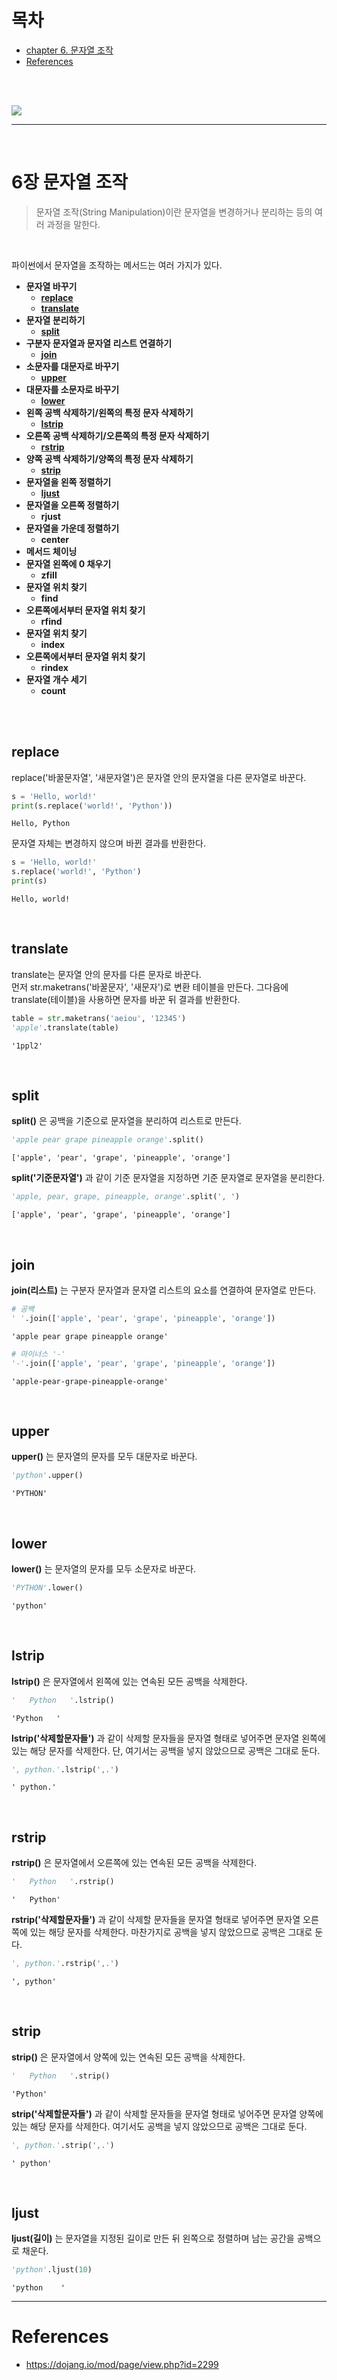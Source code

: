 # 목차
* [chapter 6. 문자열 조작](#6장-문자열-조작)
* [References](#references)

<br><br>

<img src="https://user-images.githubusercontent.com/55045377/116873723-1a64aa80-ac53-11eb-8d03-5df57948b42d.jpg">

<br>

---

<br>

# 6장 문자열 조작
> 문자열 조작(String Manipulation)이란 문자열을 변경하거나 분리하는 등의 여러 과정을 말한다.

<br>

파이썬에서 문자열을 조작하는 메서드는 여러 가지가 있다.<br>
* **문자열 바꾸기**
  * **[replace](#replace)**
  * **[translate](#translate)**
* **문자열 분리하기**
  * **[split](#split)**
* **구분자 문자열과 문자열 리스트 연결하기**
  * **[join](#join)**
* **소문자를 대문자로 바꾸기**
  * **[upper](#upper)**
* **대문자를 소문자로 바꾸기**
  * **[lower](#lower)**
* **왼쪽 공백 삭제하기/왼쪽의 특정 문자 삭제하기**
  * **[lstrip](#lstrip)**
* **오른쪽 공백 삭제하기/오른쪽의 특정 문자 삭제하기**
  * **[rstrip](#rstrip)**
* **양쪽 공백 삭제하기/양쪽의 특정 문자 삭제하기**
  * **[strip](#strip)**
* **문자열을 왼쪽 정렬하기**
  * **[ljust](#ljust)**
* **문자열을 오른쪽 정렬하기**
  * **rjust**
* **문자열을 가운데 정렬하기**
  * **center**
* **메서드 체이닝**
* **문자열 왼쪽에 0 채우기**
  * **zfill**
* **문자열 위치 찾기**
  * **find**
* **오른쪽에서부터 문자열 위치 찾기**
  * **rfind**
* **문자열 위치 찾기**
  * **index**
* **오른쪽에서부터 문자열 위치 찾기**
  * **rindex**
* **문자열 개수 세기**
  * **count**
  
<br><br>


## replace
replace('바꿀문자열', '새문자열')은 문자열 안의 문자열을 다른 문자열로 바꾼다.<br>
```python
s = 'Hello, world!'
print(s.replace('world!', 'Python'))
```
```
Hello, Python
```
문자열 자체는 변경하지 않으며 바뀐 결과를 반환한다.
```python
s = 'Hello, world!'
s.replace('world!', 'Python')
print(s)
```
```
Hello, world!
```

<br>

## translate
translate는 문자열 안의 문자를 다른 문자로 바꾼다.<br>
먼저 str.maketrans('바꿀문자', '새문자')로 변환 테이블을 만든다. 그다음에 translate(테이블)을 사용하면 문자를 바꾼 뒤 결과를 반환한다. 
```python
table = str.maketrans('aeiou', '12345')
'apple'.translate(table)
```
```
'1ppl2'
```

<br>

## split
**split()** 은 공백을 기준으로 문자열을 분리하여 리스트로 만든다.<br>
```python
'apple pear grape pineapple orange'.split()
```
```
['apple', 'pear', 'grape', 'pineapple', 'orange']
```
**split('기준문자열')** 과 같이 기준 문자열을 지정하면 기준 문자열로 문자열을 분리한다.
```python
'apple, pear, grape, pineapple, orange'.split(', ')
```
```
['apple', 'pear', 'grape', 'pineapple', 'orange']
```

<br>

## join
**join(리스트)** 는 구분자 문자열과 문자열 리스트의 요소를 연결하여 문자열로 만든다.<br>
```python
# 공백
' '.join(['apple', 'pear', 'grape', 'pineapple', 'orange'])
```
```
'apple pear grape pineapple orange'
```
```python
# 마이너스 '-'
'-'.join(['apple', 'pear', 'grape', 'pineapple', 'orange'])
```
```
'apple-pear-grape-pineapple-orange'
```

<br>

## upper
**upper()** 는 문자열의 문자를 모두 대문자로 바꾼다.<br>
```python
'python'.upper()
```
```
'PYTHON'
```

<br>

## lower
**lower()** 는 문자열의 문자를 모두 소문자로 바꾼다.<br>
```python
'PYTHON'.lower()
```
```
'python'
```

<br>

## lstrip
**lstrip()** 은 문자열에서 왼쪽에 있는 연속된 모든 공백을 삭제한다.<br>
```python
'   Python   '.lstrip()
```
```
'Python   '
```
**lstrip('삭제할문자들')** 과 같이 삭제할 문자들을 문자열 형태로 넣어주면 문자열 왼쪽에 있는 해당 문자를 삭제한다. 단, 여기서는 공백을 넣지 않았으므로 공백은 그대로 둔다.<br>
```python
', python.'.lstrip(',.')
```
```
' python.'
```

<br>

## rstrip
**rstrip()** 은 문자열에서 오른쪽에 있는 연속된 모든 공백을 삭제한다.<br>
```python
'   Python   '.rstrip()
```
```
'   Python'
```
**rstrip('삭제할문자들')** 과 같이 삭제할 문자들을 문자열 형태로 넣어주면 문자열 오른쪽에 있는 해당 문자를 삭제한다. 마찬가지로 공백을 넣지 않았으므로 공백은 그대로 둔다.<br>
```python
', python.'.rstrip(',.')
```
```
', python'
```

<br>

## strip
**strip()** 은 문자열에서 양쪽에 있는 연속된 모든 공백을 삭제한다.<br>
```python
'   Python   '.strip()
```
```
'Python'
```
**strip('삭제할문자들')** 과 같이 삭제할 문자들을 문자열 형태로 넣어주면 문자열 양쪽에 있는 해당 문자를 삭제한다. 여기서도 공백을 넣지 않았으므로 공백은 그대로 둔다.<br>
```python
', python.'.strip(',.')
```
```
' python'
```

<br>

## ljust
**ljust(길이)** 는 문자열을 지정된 길이로 만든 뒤 왼쪽으로 정렬하며 남는 공간을 공백으로 채운다.<br>
```python
'python'.ljust(10)
```
```
'python    '
```













---

# References
* https://dojang.io/mod/page/view.php?id=2299

<br><br>
